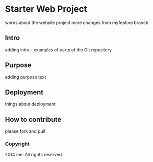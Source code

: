 # Starter Web Project
words about the website project
more changes from myfeature branch
## Intro

adding intro - examples of parts of the Git repository
## Purpose
adding purpose text
## Deployment
things about deployment

## How to contribute
please fork and pull
### Copyright
2014 me.  All rights reserved.